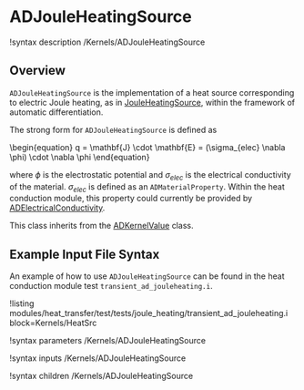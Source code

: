 # ADJouleHeatingSource

!syntax description /Kernels/ADJouleHeatingSource

## Overview

`ADJouleHeatingSource` is the implementation of a heat source corresponding to
electric Joule heating, as in [JouleHeatingSource](JouleHeatingSource.md), within
the framework of automatic differentiation.

The strong form for `ADJouleHeatingSource` is defined as

\begin{equation}
q = \mathbf{J} \cdot \mathbf{E} = (\sigma_{elec} \nabla \phi) \cdot \nabla \phi
\end{equation}

where $\phi$ is the electrostatic potential and $\sigma_{elec}$ is the
electrical conductivity of the material. $\sigma_{elec}$ is defined as an
`ADMaterialProperty`. Within the heat conduction module, this property could
currently be provided by [ADElectricalConductivity](ADElectricalConductivity.md).

This class inherits from the [ADKernelValue](Kernel.md) class.

## Example Input File Syntax

An example of how to use `ADJouleHeatingSource` can be found in the
heat conduction module test `transient_ad_jouleheating.i`.

!listing modules/heat_transfer/test/tests/joule_heating/transient_ad_jouleheating.i block=Kernels/HeatSrc

!syntax parameters /Kernels/ADJouleHeatingSource

!syntax inputs /Kernels/ADJouleHeatingSource

!syntax children /Kernels/ADJouleHeatingSource
